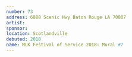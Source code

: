 ```yaml
---
number: 73
address: 6888 Scenic Hwy Baton Rouge LA 70807
artist: 
sponsor: 
location: Scotlandville
debuted: 2018
name: MLK Festival of Service 2018: Mural #7
---
```

